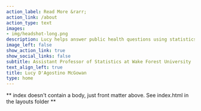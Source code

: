 ```yaml
---
action_label: Read More &rarr;
action_link: /about
action_type: text
images: 
- img/headshot-long.png
description: Lucy helps answer public health questions using statistics. Her research focuses on causal inference, human-data interaction, and statistical communication.
image_left: false
show_action_link: true
show_social_links: false
subtitle: Assistant Professor of Statistics at Wake Forest University
text_align_left: true
title: Lucy D'Agostino McGowan
type: home
---
```


** index doesn't contain a body, just front matter above.
See index.html in the layouts folder **

